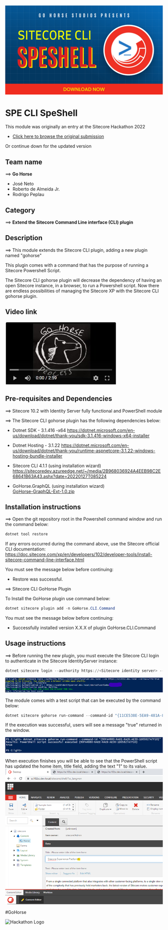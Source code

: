 ![SPE CLI SpeShell](docs/images/GoHorse%20SpeShell.png?raw=true)
# SPE CLI SpeShell

This module was originally an entry at the Sitecore Hackathon 2022

* [Click here to browse the original submission](/tree/Hackathon-submission)

Or continue down for the updated version

## Team name
⟹ **Go Horse**
- José Neto
- Roberto de Almeida Jr.
- Rodrigo Peplau 

## Category
⟹ **Extend the Sitecore Command Line interface (CLI) plugin**

## Description
⟹ This module extends the Sitecore CLI plugin, adding a new plugin named "gohorse"

 This plugin comes with a command that has the purpose of running a Sitecore Powershell Script.

 The Sitecore CLI gohorse plugin will decrease the dependency of having an open Sitecore instance, in a browser, to run a Powershell script. Now there are endless possibilities of managing the Sitecore XP with the Sitecore CLI gohorse plugin.


## Video link
[![Sitecore Hackathon 2022 - Go Horse Team](docs/images/image-thumbnail.jpg?raw=true)](https://www.youtube.com/watch?v=v2I7RFLJduc "Sitecore Hackathon 2022 - Go Horse Team")



## Pre-requisites and Dependencies
⟹ Sitecore 10.2 with Identity Server fully functional and PowerShell module

⟹ The Sitecore CLI gohorse plugin has the following dependencies below:

* Dotnet SDK - 3.1.416 -x64
https://dotnet.microsoft.com/en-us/download/dotnet/thank-you/sdk-3.1.416-windows-x64-installer  

* Dotnet Hosting - 3.1.22 
https://dotnet.microsoft.com/en-us/download/dotnet/thank-you/runtime-aspnetcore-3.1.22-windows-hosting-bundle-installer

* Sitecore CLI 4.1.1 (using installation wizard)
https://sitecoredev.azureedge.net/~/media/2B968036924A4EEB98C2E68641B63A43.ashx?date=20220127T085224

* GoHorse.GraphQL (using installation wizard)   
[GoHorse-GraphQL-Ext-1.0.zip](/sc-packages/GoHorse-GraphQL-Ext-1.0.zip?raw=true)


## Installation instructions
⟹ Open the git repository root in the Powershell command window and run the command below:

```powershell
dotnet tool restore
```
If any errors occurred during the command above, use the Sitecore official CLI documentation:  https://doc.sitecore.com/xp/en/developers/102/developer-tools/install-sitecore-command-line-interface.html

You must see the message below before continuing:

* Restore was successful.

⟹ Sitecore CLI GoHorse Plugin

To Install the GoHorse plugin use command below:

```powershell
dotnet sitecore plugin add -n GoHorse.CLI.Command
```

You must see the message below before continuing:

* Successfully installed version X.X.X of plugin GoHorse.CLI.Command


## Usage instructions
⟹ Before running the new plugin, you must execute the Sitecore CLI login to authenticate in the Sitecore IdentityServer instance:

```powershell
dotnet sitecore login --authority https://<Sitecore identity server> --cm http://<Sitecore instance> --allow-write true
```

![Sitecore CLI login](docs/images/sitecore-cli-login.png?raw=true "Sitecore CLI login")

The module comes with a test script that can be executed by the command below:

```powershell
dotnet sitecore gohorse run-command --command-id "{11CE538E-5EA9-481A-8506-30F7DB03F308}"
```

If the execution was successful, users will see a message "true" returned in the window.

![Sitecore gohorse execution](docs/images/sitecore-gohorse-execution.png?raw=true "Sitecore gohorse execution")

When execution finishes you will be able to see that the PowerShell script has updated the home item, title field, adding the text "1" to its value.
![Sitecore Home Updated](docs/images/Sitecore-Home-updated.png?raw=true "Sitecore Home Updated")

#GoHorse


![Hackathon Logo](docs/images/hackathon.png?raw=true "Hackathon Logo")
